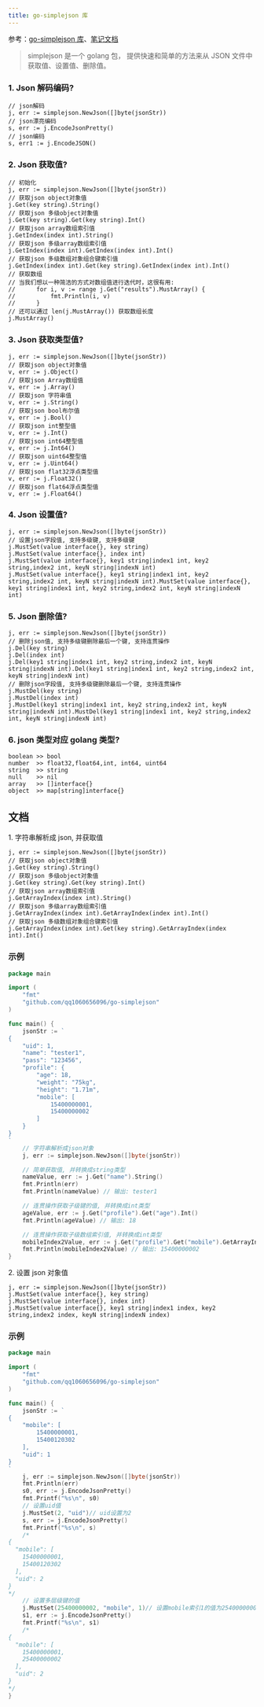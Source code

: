 ```yaml
---
title: go-simplejson 库
---
```


参考：[go-simplejson 库](https://pkg.go.dev/github.com/bitly/go-simplejson#Json.Array)、[笔记文档](https://github.com/qq1060656096/go-simplejson)

> simplejson 是一个 golang 包， 提供快速和简单的方法来从 JSON 文件中获取值、设置值、删除值。

### 1. Json 解码编码?

    // json解码
    j, err := simplejson.NewJson([]byte(jsonStr))
    // json漂亮编码
    s, err := j.EncodeJsonPretty()
    // json编码
    s, err1 := j.EncodeJSON()

### 2. Json 获取值?

    // 初始化
    j, err := simplejson.NewJson([]byte(jsonStr))
    // 获取json object对象值
    j.Get(key string).String()
    // 获取json 多级object对象值
    j.Get(key string).Get(key string).Int()
    // 获取json array数组索引值
    j.GetIndex(index int).String()
    // 获取json 多级array数组索引值
    j.GetIndex(index int).GetIndex(index int).Int()
    // 获取json 多级数组对象组合键索引值
    j.GetIndex(index int).Get(key string).GetIndex(index int).Int()
    // 获取数组
    // 当我们想以一种简洁的方式对数组值进行迭代时，这很有用:
    //		for i, v := range j.Get("results").MustArray() {
    //			fmt.Println(i, v)
    //		}
    // 还可以通过 len(j.MustArray()) 获取数组长度
    j.MustArray()

### 3. Json 获取类型值?&#xA;

    j, err := simplejson.NewJson([]byte(jsonStr))
    // 获取json object对象值
    v, err := j.Object()
    // 获取json Array数组值
    v, err := j.Array()
    // 获取json 字符串值
    v, err := j.String()
    // 获取json bool布尔值
    v, err := j.Bool()
    // 获取json int整型值
    v, err := j.Int()
    // 获取json int64整型值
    v, err := j.Int64()
    // 获取json uint64整型值
    v, err := j.Uint64()
    // 获取json flat32浮点类型值
    v, err := j.Float32()
    // 获取json flat64浮点类型值
    v, err := j.Float64()

### 4. Json 设置值?&#xA;

    j, err := simplejson.NewJson([]byte(jsonStr))
    // 设置json字段值, 支持多级键, 支持多级键
    j.MustSet(value interface{}, key string)
    j.MustSet(value interface{}, index int)
    j.MustSet(value interface{}, key1 string|index1 int, key2 string,index2 int, keyN string|indexN int)
    j.MustSet(value interface{}, key1 string|index1 int, key2 string,index2 int, keyN string|indexN int).MustSet(value interface{}, key1 string|index1 int, key2 string,index2 int, keyN string|indexN int)

### 5. Json 删除值?&#xA;

    j, err := simplejson.NewJson([]byte(jsonStr))
    // 删除json值, 支持多级键删除最后一个键, 支持连贯操作
    j.Del(key string)
    j.Del(index int)
    j.Del(key1 string|index1 int, key2 string,index2 int, keyN string|indexN int).Del(key1 string|index1 int, key2 string,index2 int, keyN string|indexN int)
    // 删除json字段值, 支持多级键删除最后一个键, 支持连贯操作
    j.MustDel(key string)
    j.MustDel(index int)
    j.MustDel(key1 string|index1 int, key2 string,index2 int, keyN string|indexN int).MustDel(key1 string|index1 int, key2 string,index2 int, keyN string|indexN int)

### 6. json 类型对应 golang 类型?&#xA;

    boolean >> bool
    number  >> float32,float64,int, int64, uint64
    string  >> string
    null    >> nil
    array   >> []interface{}
    object  >> map[string]interface{}

## 文档

1\. 字符串解析成 json, 并获取值

    j, err := simplejson.NewJson([]byte(jsonStr))
    // 获取json object对象值
    j.Get(key string).String()
    // 获取json 多级object对象值
    j.Get(key string).Get(key string).Int()
    // 获取json array数组索引值
    j.GetArrayIndex(index int).String()
    // 获取json 多级array数组索引值
    j.GetArrayIndex(index int).GetArrayIndex(index int).Int()
    // 获取json 多级数组对象组合键索引值
    j.GetArrayIndex(index int).Get(key string).GetArrayIndex(index int).Int()

### 示例&#xA;

```go
package main

import (
	"fmt"
	"github.com/qq1060656096/go-simplejson"
)

func main() {
	jsonStr := `
{
	"uid": 1,
	"name": "tester1",
	"pass": "123456",
	"profile": {
		"age": 18,
		"weight": "75kg",
		"height": "1.71m",
		"mobile": [
			15400000001,
			15400000002
		]
	}
}
`
	// 字符串解析成json对象
	j, err := simplejson.NewJson([]byte(jsonStr))

	// 简单获取值, 并转换成string类型
	nameValue, err := j.Get("name").String()
	fmt.Println(err)
	fmt.Println(nameValue) // 输出: tester1

	// 连贯操作获取子级键的值, 并转换成int类型
	ageValue, err := j.Get("profile").Get("age").Int()
	fmt.Println(ageValue) // 输出: 18

	// 连贯操作获取子级数组索引值, 并转换成int类型
	mobileIndex2Value, err := j.Get("profile").Get("mobile").GetArrayIndex(1).Int()
	fmt.Println(mobileIndex2Value) // 输出: 15400000002
}
```

2\. 设置 json 对象值

    j, err := simplejson.NewJson([]byte(jsonStr))
    j.MustSet(value interface{}, key string)
    j.MustSet(value interface{}, index int)
    j.MustSet(value interface{}, key1 string|index1 index, key2 string,index2 index, keyN string|indexN index)

### 示例&#xA;

```go
package main

import (
	"fmt"
	"github.com/qq1060656096/go-simplejson"
)

func main() {
	jsonStr := `
{
	"mobile": [
		15400000001,
		15400120302
	],
	"uid": 1
}
`
	j, err := simplejson.NewJson([]byte(jsonStr))
	fmt.Println(err)
	s0, err := j.EncodeJsonPretty()
	fmt.Printf("%s\n", s0)
	// 设置uid值
	j.MustSet(2, "uid")// uid设置为2
	s, err := j.EncodeJsonPretty()
	fmt.Printf("%s\n", s)
	/*
{
  "mobile": [
    15400000001,
    15400120302
  ],
  "uid": 2
}
*/
	// 设置多层级键的值
	j.MustSet(25400000002, "mobile", 1)// 设置mobile索引1的值为25400000002
	s1, err := j.EncodeJsonPretty()
	fmt.Printf("%s\n", s1)
	/*
{
  "mobile": [
    15400000001,
    25400000002
  ],
  "uid": 2
}
*/
}
```
